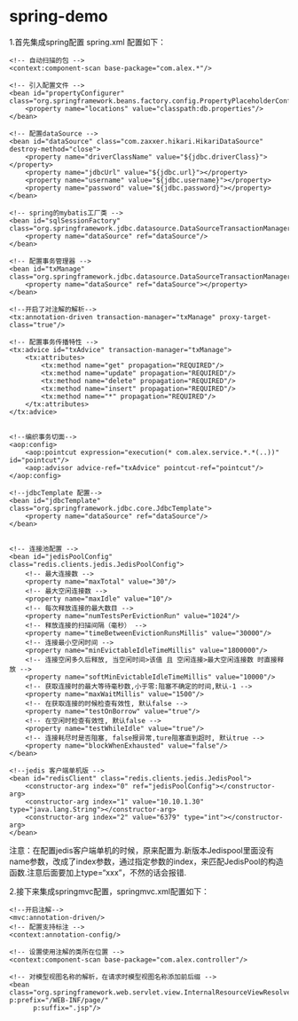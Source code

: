 # spring-demo
1.首先集成spring配置 spring.xml 配置如下：

<?xml version="1.0" encoding="UTF-8"?>
<beans xmlns="http://www.springframework.org/schema/beans"
       xmlns:xsi="http://www.w3.org/2001/XMLSchema-instance"
       xmlns:context="http://www.springframework.org/schema/context"
       xmlns:aop="http://www.springframework.org/schema/aop" xmlns:tx="http://www.springframework.org/schema/tx"
       xsi:schemaLocation="http://www.springframework.org/schema/beans http://www.springframework.org/schema/beans/spring-beans-4.0.xsd http://www.springframework.org/schema/context http://www.springframework.org/schema/context/spring-context.xsd http://www.springframework.org/schema/aop http://www.springframework.org/schema/aop/spring-aop.xsd http://www.springframework.org/schema/tx http://www.springframework.org/schema/tx/spring-tx.xsd">

    <!-- 自动扫描的包 -->
    <context:component-scan base-package="com.alex.*"/>

    <!-- 引入配置文件 -->
    <bean id="propertyConfigurer" class="org.springframework.beans.factory.config.PropertyPlaceholderConfigurer">
        <property name="locations" value="classpath:db.properties"/>
    </bean>

    <!-- 配置dataSource -->
    <bean id="dataSource" class="com.zaxxer.hikari.HikariDataSource" destroy-method="close">
        <property name="driverClassName" value="${jdbc.driverClass}"></property>
        <property name="jdbcUrl" value="${jdbc.url}"></property>
        <property name="username" value="${jdbc.username}"></property>
        <property name="password" value="${jdbc.password}"></property>
    </bean>

    <!-- spring的mybatis工厂类 -->
    <bean id="sqlSessionFactory" class="org.springframework.jdbc.datasource.DataSourceTransactionManager">
        <property name="dataSource" ref="dataSource"/>
    </bean>

    <!-- 配置事务管理器 -->
    <bean id="txManage" class="org.springframework.jdbc.datasource.DataSourceTransactionManager">
        <property name="dataSource" ref="dataSource"></property>
    </bean>

    <!--开启了对注解的解析-->
    <tx:annotation-driven transaction-manager="txManage" proxy-target-class="true"/>

    <!-- 配置事务传播特性 -->
    <tx:advice id="txAdvice" transaction-manager="txManage">
        <tx:attributes>
            <tx:method name="get" propagation="REQUIRED"/>
            <tx:method name="update" propagation="REQUIRED"/>
            <tx:method name="delete" propagation="REQUIRED"/>
            <tx:method name="insert" propagation="REQUIRED"/>
            <tx:method name="*" propagation="REQUIRED"/>
        </tx:attributes>
    </tx:advice>


    <!--编织事务切面-->
    <aop:config>
        <aop:pointcut expression="execution(* com.alex.service.*.*(..))" id="pointcut"/>
        <aop:advisor advice-ref="txAdvice" pointcut-ref="pointcut"/>
    </aop:config>

    <!--jdbcTemplate 配置-->
    <bean id="jdbcTemplate" class="org.springframework.jdbc.core.JdbcTemplate">
        <property name="dataSource" ref="dataSource"/>
    </bean>


    <!-- 连接池配置 -->
    <bean id="jedisPoolConfig" class="redis.clients.jedis.JedisPoolConfig">
        <!-- 最大连接数 -->
        <property name="maxTotal" value="30"/>
        <!-- 最大空闲连接数 -->
        <property name="maxIdle" value="10"/>
        <!-- 每次释放连接的最大数目 -->
        <property name="numTestsPerEvictionRun" value="1024"/>
        <!-- 释放连接的扫描间隔（毫秒） -->
        <property name="timeBetweenEvictionRunsMillis" value="30000"/>
        <!-- 连接最小空闲时间 -->
        <property name="minEvictableIdleTimeMillis" value="1800000"/>
        <!-- 连接空闲多久后释放, 当空闲时间>该值 且 空闲连接>最大空闲连接数 时直接释放 -->
        <property name="softMinEvictableIdleTimeMillis" value="10000"/>
        <!-- 获取连接时的最大等待毫秒数,小于零:阻塞不确定的时间,默认-1 -->
        <property name="maxWaitMillis" value="1500"/>
        <!-- 在获取连接的时候检查有效性, 默认false -->
        <property name="testOnBorrow" value="true"/>
        <!-- 在空闲时检查有效性, 默认false -->
        <property name="testWhileIdle" value="true"/>
        <!-- 连接耗尽时是否阻塞, false报异常,ture阻塞直到超时, 默认true -->
        <property name="blockWhenExhausted" value="false"/>
    </bean>

    <!--jedis 客户端单机版 -->
    <bean id="redisClient" class="redis.clients.jedis.JedisPool">
        <constructor-arg index="0" ref="jedisPoolConfig"></constructor-arg>
        <constructor-arg index="1" value="10.10.1.30" type="java.lang.String"></constructor-arg>
        <constructor-arg index="2" value="6379" type="int"></constructor-arg>
    </bean>

</beans>

注意：在配置jedis客户端单机的时候，原来配置为<constructor-arg name=“host” value="10.10.1.30" ></constructor-arg>.新版本Jedispool里面没有name参数，改成了index参数，通过指定参数的index，来匹配JedisPool的构造函数.注意后面要加上type=“xxx”，不然的话会报错.

2.接下来集成springmvc配置，springmvc.xml配置如下：
<?xml version="1.0" encoding="UTF-8"?>
<beans xmlns="http://www.springframework.org/schema/beans"
       xmlns:xsi="http://www.w3.org/2001/XMLSchema-instance" xmlns:mvc="http://www.springframework.org/schema/mvc"
       xmlns:context="http://www.springframework.org/schema/context" xmlns:p="http://www.springframework.org/schema/p"
       xsi:schemaLocation="http://www.springframework.org/schema/beans http://www.springframework.org/schema/beans/spring-beans-4.0.xsd http://www.springframework.org/schema/mvc http://www.springframework.org/schema/mvc/spring-mvc.xsd http://www.springframework.org/schema/context http://www.springframework.org/schema/context/spring-context.xsd">

    <!--开启注解-->
    <mvc:annotation-driven/>
    <!-- 配置支持标注 -->
    <context:annotation-config/>

    <!-- 设置使用注解的类所在位置 -->
    <context:component-scan base-package="com.alex.controller"/>

    <!-- 对模型视图名称的解析，在请求时模型视图名称添加前后缀 -->
    <bean class="org.springframework.web.servlet.view.InternalResourceViewResolver" p:prefix="/WEB-INF/page/"
          p:suffix=".jsp"/>


</beans>
